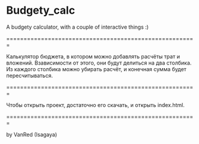 # Budgety_calc
A budgety calculator, with a couple of interactive things :)

=======================================================

Калькулятор бюджета, в котором можно добавлять расчёты
трат и вложений. Взависимости от этого, они будут делиться
на два столбика. Из каждого столбика можно убирать расчёт,
и конечная сумма будет пересчитываться.

=======================================================

Чтобы открыть проект, достаточно его скачать, и открыть
index.html.

=======================================================

by VanRed (Isagaya)
